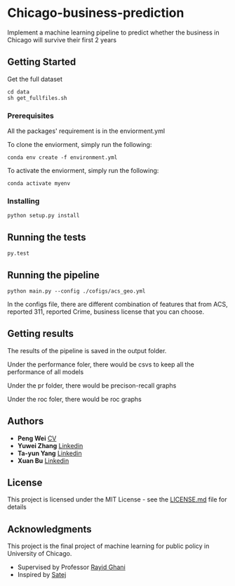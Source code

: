 # Chicago-business-prediction

Implement a machine learning pipeline to predict whether the business in Chicago will survive their first 2 years 

## Getting Started

Get the full dataset
 
```
cd data
sh get_fullfiles.sh
```

### Prerequisites


All the packages' requirement is in the enviorment.yml

To clone the enviorment, simply run the following:

```
conda env create -f environment.yml
```

To activate the enviorment, simply run the following:

```
conda activate myenv
```

### Installing

```
python setup.py install
```

## Running the tests

```
py.test
```

## Running the pipeline

```
python main.py --config ./cofigs/acs_geo.yml
```
In the configs file, there are different combination of features that from ACS, reported 311, reported Crime, business license that you can choose.


## Getting results

The results of the pipeline is saved in the output folder. 

Under the performance foler, there would be csvs to keep all the performance of all models

Under the pr folder, there would be precison-recall graphs

Under the roc foler, there would be roc graphs

## Authors

* **Peng Wei**  [CV](https://pengwei715.github.io/)
* **Yuwei Zhang**  [Linkedin](https://www.linkedin.com/in/yuwei-zhang-b3b597102/)
* **Ta-yun Yang**  [Linkedin](https://www.linkedin.com/in/ta-yun-yang-9a3539171/)
* **Xuan Bu**  [Linkedin](https://www.linkedin.com/in/xuanbu/)


## License

This project is licensed under the MIT License - see the [LICENSE.md](LICENSE.md) file for details

## Acknowledgments

This project is the final project of machine learning for public policy in University of Chicago.  

* Supervised by Professor [Rayid Ghani](https://github.com/dssg/MLforPublicPolicy) 
* Inspired by [Satej](https://github.com/satejsoman) 